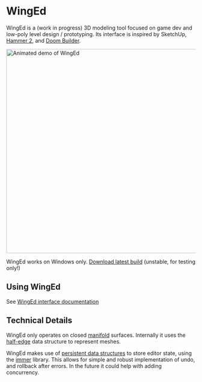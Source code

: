 # WingEd

WingEd is a (work in progress) 3D modeling tool focused on game dev and low-poly level design / prototyping. Its interface is inspired by SketchUp, [Hammer 2](https://developer.valvesoftware.com/wiki/Source_2), and [Doom Builder](https://doomwiki.org/wiki/Doom_Builder_2).

<img src="http://chroma.zone/img/winged-demo.webp" width="542" alt="Animated demo of WingEd">

WingEd works on Windows only. [Download latest build](https://github.com/vanjac/WingEd/releases/latest/download/winged.exe) (unstable, for testing only!)

## Using WingEd

See [WingEd interface documentation](http://chroma.zone/winged/docs/interface)

## Technical Details

WingEd only operates on closed [manifold](https://en.wikipedia.org/wiki/Surface_(topology)) surfaces. Internally it uses the [half-edge](https://en.wikipedia.org/wiki/Doubly_connected_edge_list) data structure to represent meshes.

WingEd makes use of [persistent data structures](https://en.wikipedia.org/wiki/Persistent_data_structure) to store editor state, using the [immer](https://github.com/arximboldi/immer) library. This allows for simple and robust implementation of undo, and rollback after errors. In the future it could help with adding concurrency.
